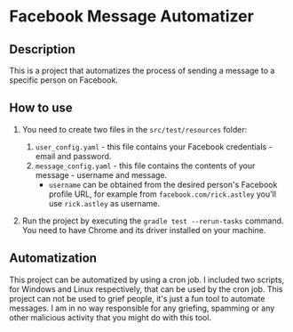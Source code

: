 # Facebook Message Automatizer

## Description

This is a project that automatizes the process of sending a message to a specific person on Facebook.

## How to use

1. You need to create two files in the `src/test/resources` folder:
   1. `user_config.yaml` - this file contains your Facebook credentials - email and password.
   2. `message_config.yaml` - this file contains the contents of your message - username and message.
      - `username` can be obtained from the desired person's Facebook profile URL, for example from `facebook.com/rick.astley` you'll use `rick.astley` as username.

2. Run the project by executing the `gradle test --rerun-tasks` command. You need to have Chrome and its driver installed on your machine.

## Automatization 

This project can be automatized by using a cron job. I included two scripts, for Windows and Linux respectively, that can be used by the cron job.
This project can not be used to grief people, it's just a fun tool to automate messages. I am in no way responsible for any griefing, spamming or any other malicious activity that you might do with this tool.